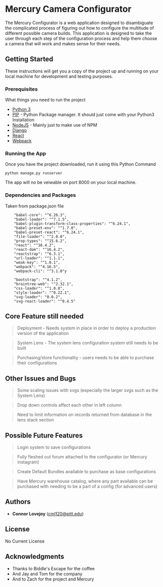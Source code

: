 # Mercury Camera Configurator

The Mercury Configurator is a web application designed to disambiguate the complicated process of figuring out how to 
configure the multitude of different possible camera builds. This application is designed to take the user through each step of 
the configuration process and help them choose a camera that will work and makes sense for their needs. 

## Getting Started

These instructions will get you a copy of the project up and running on your local machine for development and testing purposes.


### Prerequisites

What things you need to run the project

* [Python 3](https://www.python.org/)
* [PIP](https://pypi.org/project/pip/) - Python Package manager. It should just come with your Python3 Installation
* [NodeJS](https://nodejs.org/en/) - Mainly just to make use of NPM 
* [Django](https://www.djangoproject.com/) 
* [React](https://reactjs.org/)
* [Webpack](https://webpack.js.org/)


### Running the App
Once you have the project downloaded, run it using this Python Command

```
python manage.py runserver
```

The app will no be veiwable on port 8000 on your local machine. 

### Dependencies and Packages 

Taken from package.json file


```
    "babel-core": "^6.26.3",
    "babel-loader": "^7.1.5",
    "babel-plugin-transform-class-properties": "^6.24.1",
    "babel-preset-env": "^1.7.0",
    "babel-preset-react": "^6.24.1",
    "file-loader": "^2.0.0",
    "prop-types": "^15.6.2",
    "react": "^16.4.2",
    "react-dom": "^16.4.2",
    "reactstrap": "^6.3.1",
    "url-loader": "^1.1.1",
    "weak-key": "^1.0.1",
    "webpack": "^4.16.5",
    "webpack-cli": "^3.1.0"y 
```

```
    "bootstrap": "^4.1.2",
    "braintree-web": "^2.32.1",
    "css-loader": "^1.0.0",
    "style-loader": "^0.22.1",
    "svg-loader": "0.0.2",
    "svg-react-loader": "^0.4.5"

```

## Core Feature still needed

> Deployment - Needs system in place in order to deploy a production version of the application

> System Lens - The system lens configuration system still needs to be built 

> Purchasing/store functionality - users needs to be able to purchase their configurations

## Other Issues and Bugs

> Some scaling issues with svgs (especially the larger svgs such as the System Lens)

> Drop down controls affect each other in left column

> Need to limit information on records returned from database in the lens stack section 


## Possible Future Features 

> Login system to save configurations

> Fully fleshed out forum attached to the configurator (or Mercury instagram)

> Create Default Bundles available to purchase as base configurations

> Have Mercury warehouse catalog, where any part available can be purchased with needing to be a part of a config (for advanced users)



## Authors

* **Connor Lovejoy** (cml120@pitt.edu) 



## License

No Current License 

## Acknowledgments

* Thanks to Biddle's Escape for the coffee
* And Jay and Tom for the company
* And to Zach for the project and Mercury
